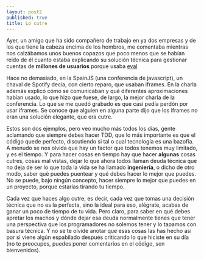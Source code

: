 ```yaml
---
layout: post2
published: true
title: Lo cutre
---
```


Ayer, un amigo que ha sido compañero de trabajo en ya dos empresas y de los que tiene la cabeza encima de los hombros, me comentaba mientras nos calzábamos unos buenos copazos que poco menos que se habían reído de él cuanto estaba explicando su solución técnica para gestionar cuentas de **millones de usuarios** porque usaba [eval](http://docs.python.org/2/library/functions.html#eval) 

Hace no demasiado, en la SpainJS (una conferencia de javascript), un chaval de Spotify decía, con cierto reparo, que usaban iframes.  En la charla además explicó cómo se comunicaban y qué diferentes aproximaciones habían usado, lo que hizo que fuese, de largo, la mejor charla de la conferencia. Lo que se me quedó grabado es que casi pedía perdón por usar iframes. Se conoce que alguien en alguna parte dijo que los iframes no eran una solución elegante, que era cutre.  

Estos son dos ejemplos, pero veo mucho más todos los días, gente aclamando que siempre debes hacer TDD, que lo más importante es que el código quede perfecto, discutiendo si tal o cual tecnología es una bazofia. A menudo se nos olvida que hay un factor que todos tenemos muy limitado, y es el tiempo. Y para hacer cosas en tiempo hay que hacer **algunas** cosas cutres, cosas mal vistas, dejar lo que ahora todos llaman deuda técnica que no deja de ser lo que toda la vida se ha llamado **ingeniería**, o dicho de otro modo, saber qué puedes puentear y qué debes hacer lo mejor que puedes. No se puede, bajo ningún concepto, hacer siempre lo mejor que puedes en un proyecto, porque estarías tirando tu tiempo.  

Cada vez que haces algo cutre, es decir, cada vez que tomas una decisión técnica que no es la perfecta, sino la ideal para eso, alégrate, acabas de ganar un poco de tiempo de tu vida. Pero claro, para saber en qué debes apretar los machos y dónde dejar esa deuda normalmente tienes que tener una perspectiva que los programadores no solemos tener y lo tapamos con basura técnica. Y no se te olvide anotar que esas cosas las has hecho así por si viene algún espabilado después criticando lo que hiciste en su día (no te preocupes, puedes poner comentarios en el código, son bienvenidos).
